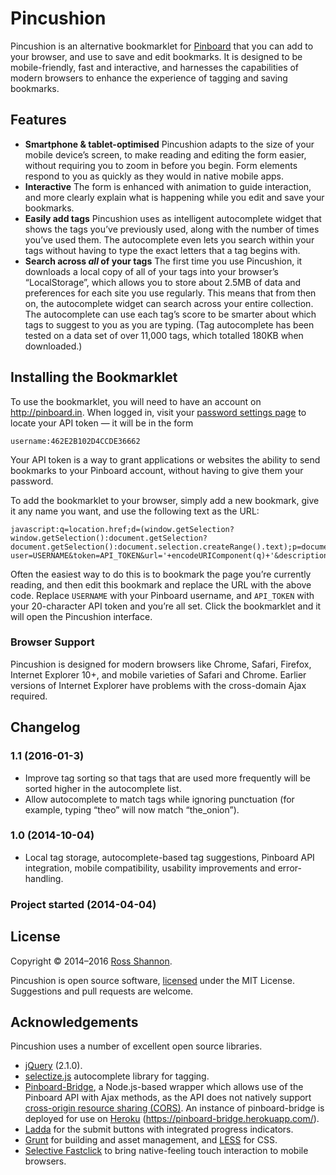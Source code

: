 # Pincushion

Pincushion is an alternative bookmarklet for [Pinboard](https://pinboard.in) that you can add to your browser, and use to save and edit bookmarks. It is designed to be mobile-friendly, fast and interactive, and harnesses the capabilities of modern browsers to enhance the experience of tagging and saving bookmarks.

## Features

- **Smartphone &amp; tablet-optimised**
Pincushion adapts to the size of your mobile device’s screen, to make reading and editing the form easier, without requiring you to zoom in before you begin. Form elements respond to you as quickly as they would in native mobile apps.
- **Interactive**
The form is enhanced with animation to guide interaction, and more clearly explain what is happening while you edit and save your bookmarks.
- **Easily add tags**
Pincushion uses as intelligent autocomplete widget that shows the tags you’ve previously used, along with the number of times you’ve used them. The autocomplete even lets you search within your tags without having to type the exact letters that a tag begins with.
- **Search across *all* of your tags**
The first time you use Pincushion, it downloads a local copy of all of your tags into your browser’s “LocalStorage”, which allows you to store about 2.5MB of data and preferences for each site you use regularly. This means that from then on, the autocomplete widget can search across your entire collection. The autocomplete can use each tag’s score to be smarter about which tags to suggest to you as you are typing. (Tag autocomplete has been tested on a data set of over 11,000 tags, which totalled 180KB when downloaded.)

## Installing the Bookmarklet

To use the bookmarklet, you will need to have an account on http://pinboard.in. When logged in, visit your [password settings page](https://pinboard.in/settings/password) to locate your API token — it will be in the form

    username:462E2B102D4CCDE36662

Your API token is a way to grant applications or websites the ability to send bookmarks to your Pinboard account, without having to give them your password.

To add the bookmarklet to your browser, simply add a new bookmark, give it any name you want, and use the following text as the URL:

    javascript:q=location.href;d=(window.getSelection?window.getSelection():document.getSelection?document.getSelection():document.selection.createRange().text);p=document.title;void(open('https://rossshannon.github.io/pincushion/?user=USERNAME&token=API_TOKEN&url='+encodeURIComponent(q)+'&description='+encodeURIComponent(d)+'&title='+encodeURIComponent(p),'Pinboard','toolbar=yes,width=600,height=700,left=50,top=50'));

Often the easiest way to do this is to bookmark the page you’re currently reading, and then edit this bookmark and replace the URL with the above code. Replace `USERNAME` with your Pinboard username, and `API_TOKEN` with your 20-character API token and you’re all set. Click the bookmarklet and it will open the Pincushion interface.

### Browser Support

Pincushion is designed for modern browsers like Chrome, Safari, Firefox, Internet Explorer 10+, and mobile varieties of Safari and Chrome. Earlier versions of Internet Explorer have problems with the cross-domain Ajax required.

## Changelog

### 1.1 (2016-01-3)

- Improve tag sorting so that tags that are used more frequently will be sorted higher in the autocomplete list.
- Allow autocomplete to match tags while ignoring punctuation (for example, typing “theo” will now match “the_onion”).

### 1.0 (2014-10-04)

- Local tag storage, autocomplete-based tag suggestions, Pinboard API integration, mobile compatibility, usability improvements and error-handling.

### Project started (2014-04-04)

## License

Copyright &copy; 2014–2016 [Ross Shannon](http://twitter.com/rossshannon).

Pincushion is open source software, [licensed](LICENSE) under the MIT License. Suggestions and pull requests are welcome.

## Acknowledgements

Pincushion uses a number of excellent open source libraries.
- [jQuery](https://github.com/jquery/jquery) (2.1.0).
- [selectize.js](https://brianreavis.github.io/selectize.js/) autocomplete library for tagging.
- [Pinboard-Bridge](https://github.com/aaronpowell/pinboard-bridge), a Node.js-based wrapper which allows use of the Pinboard API with Ajax methods, as the API does not natively support [cross-origin resource sharing (CORS)](https://groups.google.com/d/topic/pinboard-dev/RtyJC1Gm67E/discussion). An instance of pinboard-bridge is deployed for use on [Heroku](https://www.heroku.com/) (https://pinboard-bridge.herokuapp.com/).
- [Ladda](https://github.com/hakimel/Ladda) for the submit buttons with integrated progress indicators.
- [Grunt](http://gruntjs.com/) for building and asset management, and [LESS](http://lesscss.org/) for CSS.
- [Selective Fastclick](https://github.com/matthew-andrews/selective-fastclick) to bring native-feeling touch interaction to mobile browsers.
